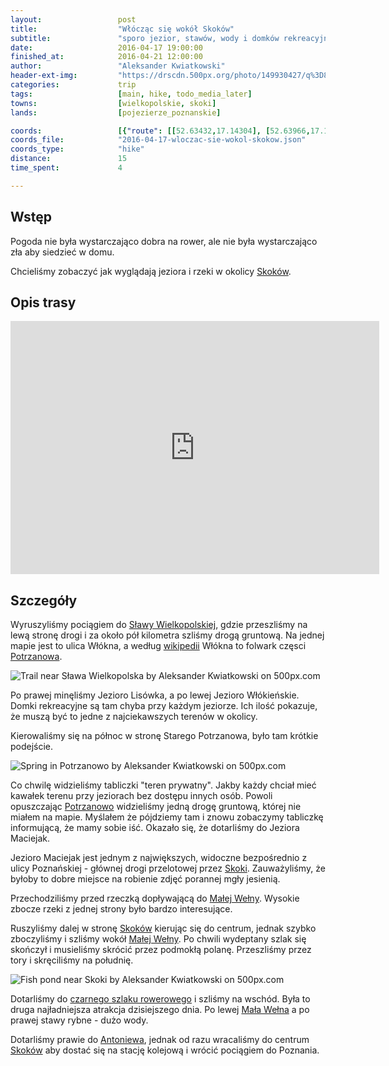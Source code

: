 ```yaml
---
layout:                 post
title:                  "Włócząc się wokół Skoków"
subtitle:               "sporo jezior, stawów, wody i domków rekreacyjnych obok nich"
date:                   2016-04-17 19:00:00
finished_at:            2016-04-21 12:00:00
author:                 "Aleksander Kwiatkowski"
header-ext-img:         "https://drscdn.500px.org/photo/149930427/q%3D80_m%3D2000/0d02170007537812b905118117788e99"
categories:             trip
tags:                   [main, hike, todo_media_later]
towns:                  [wielkopolskie, skoki]
lands:                  [pojezierze_poznanskie]

coords:                 [{"route": [[52.63432,17.14304], [52.63966,17.14471], [52.64021,17.13871], [52.64945,17.12523], [52.66038,17.13347], [52.65869,17.13879], [52.66101,17.13274], [52.66681,17.14549], [52.67121,17.14630], [52.67069,17.15098], [52.66619,17.14858], [52.66523,17.16201], [52.65900,17.15810], [52.65903,17.16437], [52.66294,17.17381], [52.66236,17.17720], [52.66455,17.18282], [52.66650,17.17943], [52.66882,17.16518], [52.67246,17.16055], [52.67446,17.16209]], "type": "hike"}]
coords_file:            "2016-04-17-wloczac-sie-wokol-skokow.json"
coords_type:            "hike"
distance:               15
time_spent:             4

---
```


[wiki-skoki]:           https://pl.wikipedia.org/wiki/Skoki_(powiat_w%C4%85growiecki)
[wiki-slawa]:           https://pl.wikipedia.org/wiki/S%C5%82awa_Wielkopolska
[wiki-potrzanowo]:      https://pl.wikipedia.org/wiki/Potrzanowo
[wiki-mala-welna]:      https://pl.wikipedia.org/wiki/Ma%C5%82a_We%C5%82na
[wiki-szlak-kosciolow]: https://pl.wikipedia.org/wiki/Szlak_ko%C5%9Bcio%C5%82%C3%B3w_drewnianych_wok%C3%B3%C5%82_Puszczy_Zielonka
[wiki-antoniewo]:       https://pl.wikipedia.org/wiki/Antoniewo_(osada_w_powiecie_w%C4%85growieckim)

Wstęp
-----

Pogoda nie była wystarczająco dobra na rower, ale nie była wystarczająco zła
aby siedzieć w domu.

Chcieliśmy zobaczyć jak wyglądają jeziora i rzeki w okolicy [Skoków][wiki-skoki].

Opis trasy
----------

<iframe height='405' width='590' frameborder='0' allowtransparency='true' scrolling='no' src='https://www.strava.com/activities/549026211/embed/3e2b3519b873666504b1d06afa6c2c763ff53568'></iframe>

Szczegóły
---------

Wyruszyliśmy pociągiem do [Sławy Wielkopolskiej][wiki-slawa], gdzie przeszliśmy
na lewą stronę drogi i za około pół kilometra szliśmy drogą gruntową. Na jednej
mapie jest to ulica Włókna, a według [wikipedii][wiki-potrzanowo] Włókna to
folwark częsci [Potrzanowa][wiki-potrzanowo].

<div class='pixels-photo'>
  <p>
    <img src='https://drscdn.500px.org/photo/150271183/m%3D900/851e9ac281c6fdfb72eb6b6b9c30e208' alt='Trail near Sława Wielkopolska by Aleksander Kwiatkowski on 500px.com'>
  </p>
  <a href='https://500px.com/photo/150271183/trail-near-s%C5%82awa-wielkopolska-by-aleksander-kwiatkowski' alt='Trail near Sława Wielkopolska by Aleksander Kwiatkowski on 500px.com'></a>
</div>
<script type='text/javascript' src='https://500px.com/embed.js'></script>

Po prawej minęliśmy Jezioro Lisówka, a po lewej Jezioro Włókieńskie. Domki
rekreacyjne są tam chyba przy każdym jeziorze. Ich ilość pokazuje, że
muszą być to jedne z najciekawszych terenów w okolicy.

Kierowaliśmy się na północ w stronę Starego Potrzanowa, było tam krótkie
podejście.

<div class='pixels-photo'>
  <p>
    <img src='https://drscdn.500px.org/photo/150271317/m%3D900/fd37153b0d3baa6c63f496b69c3410b2' alt='Spring in Potrzanowo by Aleksander Kwiatkowski on 500px.com'>
  </p>
  <a href='https://500px.com/photo/150271317/spring-in-potrzanowo-by-aleksander-kwiatkowski' alt='Spring in Potrzanowo by Aleksander Kwiatkowski on 500px.com'></a>
</div>
<script type='text/javascript' src='https://500px.com/embed.js'></script>

Co chwilę widzieliśmy tabliczki "teren prywatny". Jakby każdy chciał mieć
kawałek terenu przy jeziorach bez dostępu innych osób. Powoli opuszczając
[Potrzanowo][wiki-potrzanowo] widzieliśmy jedną drogę gruntową, której nie
miałem na mapie. Myślałem że pójdziemy tam i znowu zobaczymy tabliczkę
informującą, że mamy sobie iść. Okazało się, że dotarliśmy do Jeziora
Maciejak.

Jezioro Maciejak jest jednym z największych, widoczne bezpośrednio z ulicy
Poznańskiej - głównej drogi przelotowej przez [Skoki][wiki-skoki].
Zauważyliśmy, że byłoby to dobre miejsce na robienie zdjęć porannej mgły jesienią.

Przechodziliśmy przed rzeczką dopływającą do [Małej Wełny][wiki-mala-welna].
Wysokie zbocze rzeki z jednej strony było bardzo interesujące.

Ruszyliśmy dalej w stronę [Skoków][wiki-skoki] kierując się do centrum,
jednak szybko zboczyliśmy i szliśmy wokół [Małej Wełny][wiki-mala-welna]. Po
chwili wydeptany szlak się skończył i musieliśmy skrócić przez podmokłą polanę.
Przeszliśmy przez tory i skręciliśmy na południę.

<div class='pixels-photo'>
  <p>
    <img src='https://drscdn.500px.org/photo/150272357/m%3D900/8c1e586965884e1a4deb502ddd24cffe' alt='Fish pond near Skoki by Aleksander Kwiatkowski on 500px.com'>
  </p>
  <a href='https://500px.com/photo/150272357/fish-pond-near-skoki-by-aleksander-kwiatkowski' alt='Fish pond near Skoki by Aleksander Kwiatkowski on 500px.com'></a>
</div>
<script type='text/javascript' src='https://500px.com/embed.js'></script>

Dotarliśmy do [czarnego szlaku rowerowego][wiki-szlak-kosciolow] i szliśmy
na wschód. Była to druga najładniejsza atrakcja dzisiejszego dnia. Po
lewej [Mała Wełna][wiki-mala-welna] a po prawej stawy rybne - dużo wody.

Dotarliśmy prawie do [Antoniewa][wiki-antoniewo], jednak od razu wracaliśmy
do centrum [Skoków][wiki-skoki] aby dostać się na stację kolejową i wrócić
pociągiem do Poznania.
